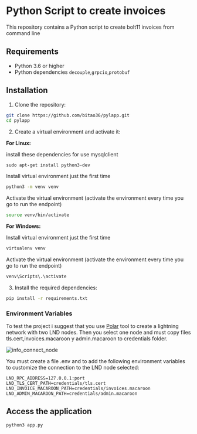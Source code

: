 # Python Script to create invoices

This repository contains a Python script to create bolt11 invoices from command line

## Requirements

- Python 3.6 or higher
- Python dependencies `decouple`,`grpcio`,`protobuf`

## Installation

1. Clone the repository:

```bash
git clone https://github.com/bitao36/pylapp.git
cd pylapp
```

2. Create a virtual environment and activate it:

**For Linux:**

install these dependencies for use mysqlclient
```
sudo apt-get install python3-dev
```

Install virtual environment just the first time

```bash
python3 -m venv venv
```

Activate the virtual environment (activate the environment every time you go to run the endpoint)


```bash
source venv/bin/activate
```

**For Windows:**


Install virtual environment just the first time


```bash
virtualenv venv
```

Activate the virtual environment (activate the environment every time you go to run the endpoint)

```bash
venv\Scripts\.\activate
```


3. Install the required dependencies:

```bash
pip install -r requirements.txt
```


### Environment Variables

To test the project i suggest that you use [Polar](https://lightningpolar.com/) tool to create a lightning network with two LND nodes.
Then you select one node and  must copy files tls.cert,invoices.macaroon y admin.macaroon to credentials folder.

![info_connect_node](https://hackmd.io/_uploads/B12EJ1AyC.png)

You must create a file .env and to add the following environment variables to customize the connection to the LND node selected:

```bash=
LND_RPC_ADDRESS=127.0.0.1:port
LND_TLS_CERT_PATH=credentials/tls.cert
LND_INVOICE_MACAROON_PATH=credentials/invoices.macaroon
LND_ADMIN_MACAROON_PATH=credentials/admin.macaroon
```


## Access the application

```
python3 app.py
```

